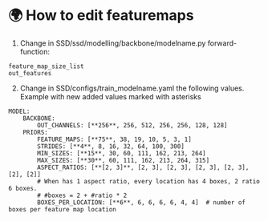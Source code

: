 # :earth_africa: How to edit featuremaps
1. Change in SSD/ssd/modelling/backbone/modelname.py forward-function:
```
feature_map_size_list
out_features
```
2. Change in SSD/configs/train_modelname.yaml the following values. Example with new added values marked with asterisks
```
MODEL:
    BACKBONE:
        OUT_CHANNELS: [**256**, 256, 512, 256, 256, 128, 128]
    PRIORS:
        FEATURE_MAPS: [**75**, 38, 19, 10, 5, 3, 1]
        STRIDES: [**4**, 8, 16, 32, 64, 100, 300]
        MIN_SIZES: [**15**, 30, 60, 111, 162, 213, 264]
        MAX_SIZES: [**30**, 60, 111, 162, 213, 264, 315]
        ASPECT_RATIOS: [**[2, 3]**, [2, 3], [2, 3], [2, 3], [2, 3], [2], [2]]
        # When has 1 aspect ratio, every location has 4 boxes, 2 ratio 6 boxes.
        # #boxes = 2 + #ratio * 2
        BOXES_PER_LOCATION: [**6**, 6, 6, 6, 6, 4, 4]  # number of boxes per feature map location
```
